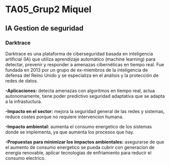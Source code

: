 # TA05_Grup2 Miquel 

## **IA Gestion de seguridad**

### **Darktrace**
Darktrace es una plataforma de ciberseguridad basada en inteligencia artificial (IA) que utiliza aprendizaje automático (machine learning) para detectar, prevenir y responder a amenazas cibernéticas en tiempo real. Fue fundada en 2013 por un grupo de ex-miembros de la inteligencia de defensa del Reino Unido y se especializa en el análisis y la protección de redes de datos.

**-Aplicaciones:** detecta amenazas con algoritmos en tiempo real, actua autonomamente, tiene poder predictivo seguridad adaptativa que se adapta a la infrastuctura.

**-Impacto en el sector:** mejora la seguridad general de las redes y sistemas, reduce costes porque no requiere intervencion humana.

**-Impacto ambiental:** aumenta el consumo energetico de los sistemas donde se implementa, ya que aumenta los procesos que hay.

**-Propuestas para minimizar los impactos ambientales:** asegurarse de que el aumento de consumo energetico se pueda cubrir con generacion de energia renovable, aplicar tecnologias de enfriamiento para reducir el consumo electrico.
